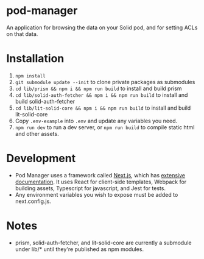 # pod-manager

An application for browsing the data on your Solid pod, and for setting ACLs on
that data.

# Installation

1. `npm install`
1. `git submodule update --init` to clone private packages as submodules
1. `cd lib/prism && npm i && npm run build` to install and build prism
1. `cd lib/solid-auth-fetcher && npm i && npm run build` to install and build
  solid-auth-fetcher
1. `cd lib/lit-solid-core && npm i && npm run build` to install and build
  lit-solid-core
1. Copy `.env-example` into `.env` and update any variables you need.
1. `npm run dev` to run a dev server, or `npm run build` to compile static html
  and other assets.

# Development

* Pod Manager uses a framework called [Next.js](https://nextjs.org/), which has
  [extensive documentation](https://nextjs.org/docs/getting-started). It uses
  React for client-side templates, Webpack for building assets, Typescript for
  javascript, and Jest for tests.
* Any environment variables you wish to expose must be added to next.config.js.


# Notes

* prism, solid-auth-fetcher, and lit-solid-core are currently a submodule under
  lib/* until they're published as npm modules.
